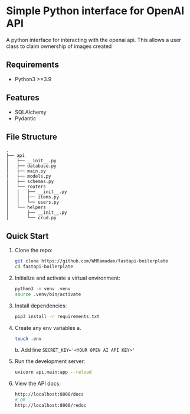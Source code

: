# Simple Python interface for OpenAI API
A python interface for interacting with the openai api. This allows a user class to claim ownership of images created
## Requirements
- Python3 >=3.9


## Features
- SQLAlchemy
- Pydantic

## File Structure
```
.
├── api
│   ├── __init__.py
│   ├── database.py
│   ├── main.py
|   ├── models.py
|   ├── schemas.py
│   └── routers
│   │   ├── __init__.py
│   │   ├── items.py
│   │   └── users.py
│   └── helpers
│       ├── __init__.py
│       └── crud.py
```

## Quick Start
1. Clone the repo:
    ```bash
    git clone https://github.com/WMRamadan/fastapi-boilerplate
    cd fastapi-boilerplate
    ```
2. Initialize and activate a virtual environment:
    ```bash
    python3 -m venv .venv
    source .venv/bin/activate
    ```

3. Install dependencies:
    ```bash
    pip3 install -r requirements.txt
    ```
4. Create any env variables
    a. 
    ```bash
    touch .env
    ```
    b. Add line `SECRET_KEY='<YOUR OPEN AI API KEY>'`
    
4. Run the development server:
    ```bash
    uvicorn api.main:app --reload
    ```

5. View the API docs:
    ```bash
    http://localhost:8000/docs
    # OR
    http://localhost:8000/redoc
    ```